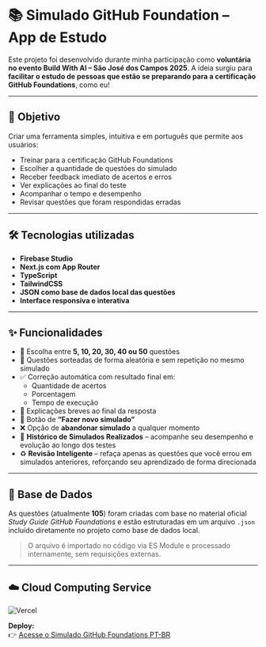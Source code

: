 # 📚 Simulado GitHub Foundation – App de Estudo

Este projeto foi desenvolvido durante minha participação como **voluntária no evento Build With AI – São José dos Campos 2025**. A ideia surgiu para **facilitar o estudo de pessoas que estão se preparando para a certificação GitHub Foundations**, como eu!

---

## 🚀 Objetivo

Criar uma ferramenta simples, intuitiva e em português que permite aos usuários:

- Treinar para a certificação GitHub Foundations  
- Escolher a quantidade de questões do simulado  
- Receber feedback imediato de acertos e erros  
- Ver explicações ao final do teste  
- Acompanhar o tempo e desempenho  
- Revisar questões que foram respondidas erradas

---

## 🛠️ Tecnologias utilizadas

- **Firebase Studio**  
- **Next.js com App Router**  
- **TypeScript**  
- **TailwindCSS**  
- **JSON como base de dados local das questões**  
- **Interface responsiva e interativa**

---

## ✨ Funcionalidades

- 🎯 Escolha entre **5, 10, 20, 30, 40 ou 50** questões  
- 🔄 Questões sorteadas de forma aleatória e sem repetição no mesmo simulado  
- ✅ Correção automática com resultado final em:
  - Quantidade de acertos  
  - Porcentagem  
  - Tempo de execução  
- 🧠 Explicações breves ao final da resposta  
- 🔁 Botão de **“Fazer novo simulado”**  
- ❌ Opção de **abandonar simulado** a qualquer momento  
- 🧾 **Histórico de Simulados Realizados** – acompanhe seu desempenho e evolução ao longo dos testes  
- ♻️ **Revisão Inteligente** – refaça apenas as questões que você errou em simulados anteriores, reforçando seu aprendizado de forma direcionada  

---

## 📂 Base de Dados

As questões (atualmente **105**) foram criadas com base no material oficial *Study Guide GitHub Foundations* e estão estruturadas em um arquivo `.json` incluído diretamente no projeto como base de dados local.

> O arquivo é importado no código via ES Module e processado internamente, sem requisições externas.

---

## ☁️ Cloud Computing Service

![Vercel](https://img.shields.io/badge/vercel-%23000000.svg?style=for-the-badge&logo=vercel&logoColor=white)

**Deploy:**  
👉 [Acesse o Simulado GitHub Foundations PT-BR](https://aplicativo-de-simulado-git-hub-foun-nine.vercel.app/)
